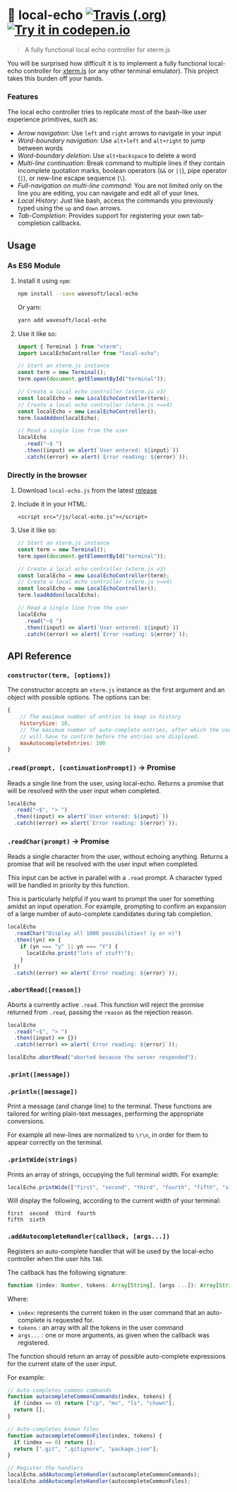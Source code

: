 # 📢 local-echo [![Travis (.org)](https://img.shields.io/travis/wavesoft/local-echo.svg)](https://travis-ci.org/wavesoft/local-echo) [![Try it in codepen.io](https://img.shields.io/badge/Try%20it-codepen.io-blue.svg)](https://codepen.io/anon/pen/qMYjGZ?editors=0010)

> A fully functional local echo controller for xterm.js

You will be surprised how difficult it is to implement a fully functional local-echo controller for [xterm.js](https://github.com/xtermjs/xterm.js) (or any other terminal emulator). This project takes this burden off your hands.

### Features

The local echo controller tries to replicate most of the bash-like user experience primitives, such as:

- _Arrow navigation_: Use `left` and `right` arrows to navigate in your input
- _Word-boundary navigation_: Use `alt+left` and `alt+right` to jump between words
- _Word-boundary deletion_: Use `alt+backspace` to delete a word
- _Multi-line continuation_: Break command to multiple lines if they contain incomplete quotation marks, boolean operators (`&&` or `||`), pipe operator (`|`), or new-line escape sequence (`\`).
- _Full-navigation on multi-line command_: You are not limited only on the line you are editing, you can navigate and edit all of your lines.
- _Local History_: Just like bash, access the commands you previously typed using the `up` and `down` arrows.
- _Tab-Completion_: Provides support for registering your own tab-completion callbacks.

## Usage

### As ES6 Module

1. Install it using `npm`:

   ```sh
   npm install --save wavesoft/local-echo
   ```

   Or yarn:

   ```sh
   yarn add wavesoft/local-echo
   ```

2. Use it like so:

   ```js
   import { Terminal } from "xterm";
   import LocalEchoController from "local-echo";

   // Start an xterm.js instance
   const term = new Terminal();
   term.open(document.getElementById("terminal"));

   // Create a local echo controller (xterm.js v3)
   const localEcho = new LocalEchoController(term);
   // Create a local echo controller (xterm.js >=v4)
   const localEcho = new LocalEchoController();
   term.loadAddon(localEcho);

   // Read a single line from the user
   localEcho
     .read("~$ ")
     .then((input) => alert(`User entered: ${input}`))
     .catch((error) => alert(`Error reading: ${error}`));
   ```

### Directly in the browser

1. Download `local-echo.js` from the latest [release](/wavesoft/local-echo/releases)
2. Include it in your HTML:

   ```
   <script src="/js/local-echo.js"></script>
   ```

3. Use it like so:

   ```js
   // Start an xterm.js instance
   const term = new Terminal();
   term.open(document.getElementById("terminal"));

   // Create a local echo controller (xterm.js v3)
   const localEcho = new LocalEchoController(term);
   // Create a local echo controller (xterm.js >=v4)
   const localEcho = new LocalEchoController();
   term.loadAddon(localEcho);

   // Read a single line from the user
   localEcho
     .read("~$ ")
     .then((input) => alert(`User entered: ${input}`))
     .catch((error) => alert(`Error reading: ${error}`));
   ```

## API Reference

### `constructor(term, [options])`

The constructor accepts an `xterm.js` instance as the first argument and an object with possible options. The options can be:

```js
{
    // The maximum number of entries to keep in history
    historySize: 10,
    // The maximum number of auto-complete entries, after which the user
    // will have to confirm before the entries are displayed.
    maxAutocompleteEntries: 100
}
```

### `.read(prompt, [continuationPrompt])` -> Promise

Reads a single line from the user, using local-echo. Returns a promise that will be resolved with the user input when completed.

```js
localEcho
  .read("~$", "> ")
  .then((input) => alert(`User entered: ${input}`))
  .catch((error) => alert(`Error reading: ${error}`));
```

### `.readChar(prompt)` -> Promise

Reads a single character from the user, without echoing anything. Returns a promise that will be resolved with the user input when completed.

This input can be active in parallel with a `.read` prompt. A character typed will be handled in priority by this function.

This is particularly helpful if you want to prompt the user for something amidst an input operation. For example, prompting to confirm an expansion of a large number of auto-complete candidates during tab completion.

```js
localEcho
  .readChar("Display all 1000 possibilities? (y or n)")
  .then((yn) => {
    if (yn === "y" || yn === "Y") {
      localEcho.print("lots of stuff!");
    }
  })
  .catch((error) => alert(`Error reading: ${error}`));
```

### `.abortRead([reason])`

Aborts a currently active `.read`. This function will reject the promise returned from `.read`, passing the `reason` as the rejection reason.

```js
localEcho
  .read("~$", "> ")
  .then((input) => {})
  .catch((error) => alert(`Error reading: ${error}`));

localEcho.abortRead("aborted because the server responded");
```

### `.print([message])`

### `.println([message])`

Print a message (and change line) to the terminal. These functions are tailored for writing plain-text messages, performing the appropriate conversions.

For example all new-lines are normalized to `\r\n`, in order for them to appear correctly on the terminal.

### `.printWide(strings)`

Prints an array of strings, occupying the full terminal width. For example:

```js
localEcho.printWide(["first", "second", "third", "fourth", "fifth", "sixth"]);
```

Will display the following, according to the current width of your terminal:

```
first  second  third  fourth
fifth  sixth
```

### `.addAutocompleteHandler(callback, [args...])`

Registers an auto-complete handler that will be used by the local-echo controller when the user hits `TAB`.

The callback has the following signature:

```js
function (index: Number, tokens: Array[String], [args ...]): Array[String]
```

Where:

- `index`: represents the current token in the user command that an auto-complete is requested for.
- `tokens` : an array with all the tokens in the user command
- `args...` : one or more arguments, as given when the callback was registered.

The function should return an array of possible auto-complete expressions for the current state of the user input.

For example:

```js
// Auto-completes common commands
function autocompleteCommonCommands(index, tokens) {
  if (index == 0) return ["cp", "mv", "ls", "chown"];
  return [];
}

// Auto-completes known files
function autocompleteCommonFiles(index, tokens) {
  if (index == 0) return [];
  return [".git", ".gitignore", "package.json"];
}

// Register the handlers
localEcho.addAutocompleteHandler(autocompleteCommonCommands);
localEcho.addAutocompleteHandler(autocompleteCommonFiles);
```
